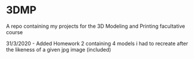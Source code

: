 # 3DMP
 A repo containing my projects for the 3D Modeling and Printing facultative course

31/3/2020 - Added Homework 2 containing 4 models i had to recreate after the likeness of a given jpg image (included)
